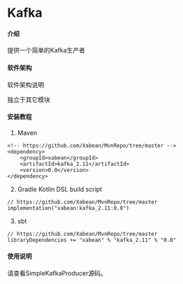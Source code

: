 # Kafka

#### 介绍
提供一个简单的Kafka生产者

#### 软件架构
软件架构说明

独立于其它模块

#### 安装教程

1. Maven
```
<!-- https://github.com/Xabean/MvnRepo/tree/master -->
<dependency>
    <groupId>xabean</groupId>
    <artifactId>kafka_2.11</artifactId>
    <version>0.0</version>
</dependency>
```
2. Gradle Kotlin DSL build script
```
// https://github.com/Xabean/MvnRepo/tree/master
implementation("xabean:kafka_2.11:0.0")
```
3. sbt
```
// https://github.com/Xabean/MvnRepo/tree/master
libraryDependencies += "xabean" % "kafka_2.11" % "0.0"
```

#### 使用说明

请查看SimpleKafkaProducer源码。
